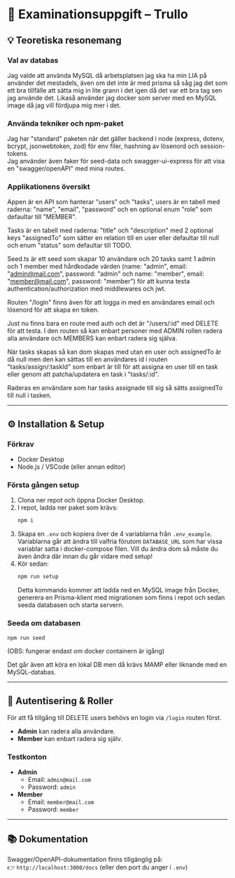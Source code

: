 # 📌 Examinationsuppgift – Trullo

## 💡 Teoretiska resonemang

### Val av databas
Jag valde att använda MySQL då arbetsplatsen jag ska ha min LIA på använder det mestadels, även om det inte är med prisma så såg jag det som ett bra tillfälle att sätta mig in lite grann i det igen då det var ett bra tag sen jag använde det. Likaså använder jag docker som server med en MySQL image då jag vill fördjupa mig mer i det.

### Använda tekniker och npm-paket
Jag har "standard" paketen när det gäller backend i node (express, dotenv, bcrypt, jsonwebtoken, zod) för env filer, hashning av lösenord och session-tokens.  
Jag använder även faker för seed-data och swagger-ui-express för att visa en "swagger/openAPI" med mina routes.

### Applikationens översikt
Appen är en API som hanterar "users" och "tasks", users är en tabell med raderna: "name", "email", "password" och en optional enum "role" som defaultar till "MEMBER".

Tasks är en tabell med raderna: "title" och "description" med 2 optional keys "assignedTo" som sätter en relation till en user eller defaultar till null och enum "status" som defaultar till TODO.

Seed.ts är ett seed som skapar 10 användare och 20 tasks samt 1 admin och 1 member med hårdkodade värden (name: "admin", email: "admin@mail.com", password: "admin" och name: "member", email: "member@mail.com", password: "member") för att kunna testa authentication/authorization med middlewares och jwt.

Routen "/login" finns även för att logga in med en användares email och lösenord för att skapa en token.

Just nu finns bara en route med auth och det är "/users/:id" med DELETE för att testa. I den routen så kan enbart personer med ADMIN rollen radera alla användare och MEMBERS kan enbart radera sig själva.

När tasks skapas så kan dom skapas med utan en user och assignedTo är då null men den kan sättas till en användares id i routen "tasks/assign/:taskId" som enbart är till för att assigna en user till en task eller genom att patcha/updatera en task i "tasks/:id".

Raderas en användare som har tasks assignade till sig så sätts assignedTo till null i tasken.

---

## ⚙️ Installation & Setup

### Förkrav
- Docker Desktop  
- Node.js / VSCode (eller annan editor)

### Första gången setup
1. Clona ner repot och öppna Docker Desktop.  
2. I repot, ladda ner paket som krävs:
   ```bash
   npm i
   ```
3. Skapa en `.env` och kopiera över de 4 variablarna från `.env_example`.  
   Variablarna går att ändra till valfria förutom `DATABASE_URL` som har vissa variablar satta i docker-compose filen. Vill du ändra dom så måste du även ändra där innan du går vidare med setup!  
4. Kör sedan:
   ```bash
   npm run setup
   ```
   Detta kommando kommer att ladda ned en MySQL image från Docker, generera en Prisma-klient med migrationen som finns i repot och sedan seeda databasen och starta servern.

### Seeda om databasen
```bash
npm run seed
```
(OBS: fungerar endast om docker containern är igång)

Det går även att köra en lokal DB men då krävs MAMP eller liknande med en MySQL-databas.

---

## 🔑 Autentisering & Roller
För att få tillgång till DELETE users behövs en login via `/login` routen först.  

- **Admin** kan radera alla användare.  
- **Member** kan enbart radera sig själv.  

### Testkonton
- **Admin**
  - Email: `admin@mail.com`
  - Password: `admin`
- **Member**
  - Email: `member@mail.com`
  - Password: `member`

---

## 📚 Dokumentation
Swagger/OpenAPI-dokumentation finns tillgänglig på:  
👉 `http://localhost:3000/docs` (eller den port du anger i `.env`)  
